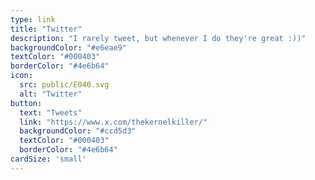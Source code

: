 ```yaml
---
type: link
title: "Twitter"
description: "I rarely tweet, but whenever I do they're great :))"
backgroundColor: "#e6eae9"
textColor: "#000403"
borderColor: "#4e6b64"
icon:
  src: public/E040.svg
  alt: "Twitter"
button: 
  text: "Tweets"
  link: "https://www.x.com/thekernelkiller/"
  backgroundColor: "#ccd5d3"
  textColor: "#000403"
  borderColor: "#4e6b64"
cardSize: 'small'
---
```

